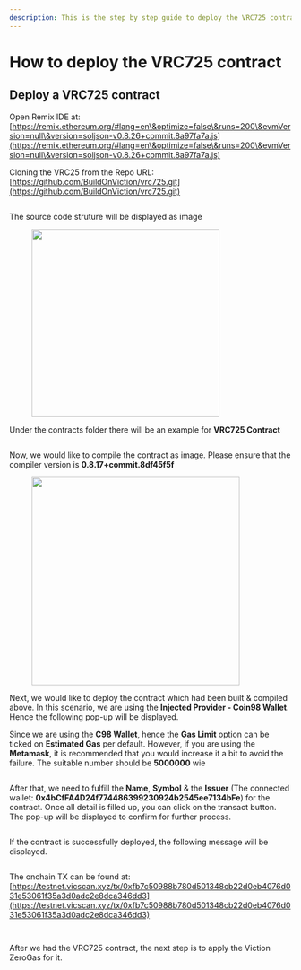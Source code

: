 ```yaml
---
description: This is the step by step guide to deploy the VRC725 contract
---
```


# How to deploy the VRC725 contract

## Deploy a VRC725 contract

Open Remix IDE at: [https://remix.ethereum.org/#lang=en\&optimize=false\&runs=200\&evmVersion=null\&version=soljson-v0.8.26+commit.8a97fa7a.js](https://remix.ethereum.org/#lang=en\&optimize=false\&runs=200\&evmVersion=null\&version=soljson-v0.8.26+commit.8a97fa7a.js)

Cloning the VRC25 from the Repo URL: [https://github.com/BuildOnViction/vrc725.git](https://github.com/BuildOnViction/vrc725.git)

<figure><img src="../.gitbook/assets/1.png" alt=""><figcaption></figcaption></figure>



The source code struture will be displayed as image

<figure><img src="../.gitbook/assets/2.png" alt="" width="335"><figcaption></figcaption></figure>

Under the contracts folder there will be an example for **VRC725 Contract**

<figure><img src="../.gitbook/assets/3.png" alt=""><figcaption></figcaption></figure>

Now, we would like to compile the contract as image. Please ensure that the compiler version is **0.8.17+commit.8df45f5f**

<figure><img src="../.gitbook/assets/4.png" alt="" width="371"><figcaption></figcaption></figure>

Next, we would like to deploy the contract which had been built & compiled above. In this scenario, we are using the **Injected Provider - Coin98 Wallet**. Hence the following pop-up will be displayed.

Since we are using the **C98 Wallet**, hence the **Gas Limit** option can be ticked on **Estimated Gas** per default. However, if you are using the **Metamask**, it is recommended that you would increase it a bit to avoid the failure. The suitable number should be **5000000** wie

<figure><img src="../.gitbook/assets/5.png" alt=""><figcaption></figcaption></figure>

After that, we need to fulfill the **Name**, **Symbol** & the **Issuer** (The connected wallet: **0x4bCfFA4D24f774486399230924b2545ee7134bFe**) for the contract. Once all detail is filled up, you can click on the transact button. The pop-up will be displayed to confirm for further process.

<figure><img src="../.gitbook/assets/6 (1).png" alt=""><figcaption></figcaption></figure>

If the contract is successfully deployed, the following message will be displayed.

<figure><img src="../.gitbook/assets/7.png" alt=""><figcaption></figcaption></figure>

The onchain TX can be found at: [https://testnet.vicscan.xyz/tx/0xfb7c50988b780d501348cb22d0eb4076d031e53061f35a3d0adc2e8dca346dd3](https://testnet.vicscan.xyz/tx/0xfb7c50988b780d501348cb22d0eb4076d031e53061f35a3d0adc2e8dca346dd3)

<figure><img src="../.gitbook/assets/8.png" alt=""><figcaption></figcaption></figure>

<figure><img src="../.gitbook/assets/9 (1).png" alt=""><figcaption></figcaption></figure>

After we had the VRC725 contract, the next step is to apply the Viction ZeroGas for it.
